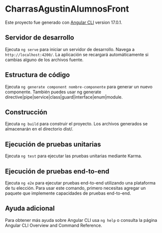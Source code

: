 # CharrasAgustinAlumnosFront
Este proyecto fue generado con [Angular CLI](https://github.com/angular/angular-cli) version 17.0.1.

## Servidor de desarrollo
Ejecuta `ng serve`  para iniciar un servidor de desarrollo. Navega a `http://localhost:4200/`. La aplicación se recargará automáticamente si cambias alguno de los archivos fuente.

## Estructura de código
Ejecuta `ng generate component nombre-componente` para generar un nuevo componente. También puedes usar ng generate directive|pipe|service|class|guard|interface|enum|module.

## Construcción
Ejecuta `ng build` para construir el proyecto. Los archivos generados se almacenarán en el directorio dist/.

## Ejecución de pruebas unitarias
Ejecuta `ng test` para ejecutar las pruebas unitarias mediante Karma.

## Ejecución de pruebas end-to-end
Ejecuta `ng e2e` para ejecutar pruebas end-to-end utilizando una plataforma de tu elección. Para usar este comando, primero necesitas agregar un paquete que implemente capacidades de pruebas end-to-end.

## Ayuda adicional
Para obtener más ayuda sobre Angular CLI usa `ng help` o consulta la página Angular CLI Overview and Command Reference.
